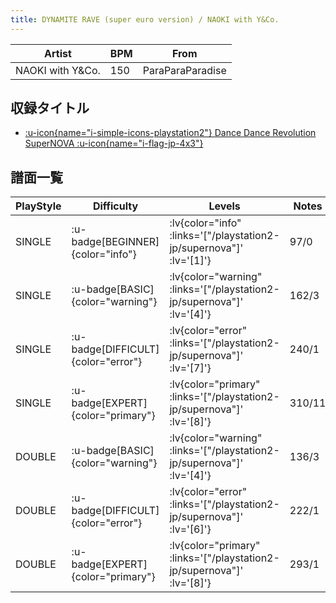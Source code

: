 ```yaml
---
title: DYNAMITE RAVE (super euro version) / NAOKI with Y&Co.
---
```


|Artist|BPM|From|
|------|---|----|
|NAOKI with Y&Co.|150|ParaParaParadise|

## 収録タイトル

- [ :u-icon{name="i-simple-icons-playstation2"} Dance Dance Revolution SuperNOVA :u-icon{name="i-flag-jp-4x3"} ](/playstation2-jp/supernova)

## 譜面一覧

|PlayStyle|Difficulty|Levels|Notes|Movie|
|---------|----------|------|-----|-----|
|SINGLE| :u-badge[BEGINNER]{color="info"} | :lv{color="info" :links='["/playstation2-jp/supernova"]' :lv='[1]'} |97/0||
|SINGLE| :u-badge[BASIC]{color="warning"} | :lv{color="warning" :links='["/playstation2-jp/supernova"]' :lv='[4]'} |162/3||
|SINGLE| :u-badge[DIFFICULT]{color="error"} | :lv{color="error" :links='["/playstation2-jp/supernova"]' :lv='[7]'} |240/1||
|SINGLE| :u-badge[EXPERT]{color="primary"} | :lv{color="primary" :links='["/playstation2-jp/supernova"]' :lv='[8]'} |310/11||
|DOUBLE| :u-badge[BASIC]{color="warning"} | :lv{color="warning" :links='["/playstation2-jp/supernova"]' :lv='[4]'} |136/3||
|DOUBLE| :u-badge[DIFFICULT]{color="error"} | :lv{color="error" :links='["/playstation2-jp/supernova"]' :lv='[6]'} |222/1||
|DOUBLE| :u-badge[EXPERT]{color="primary"} | :lv{color="primary" :links='["/playstation2-jp/supernova"]' :lv='[8]'} |293/1||
